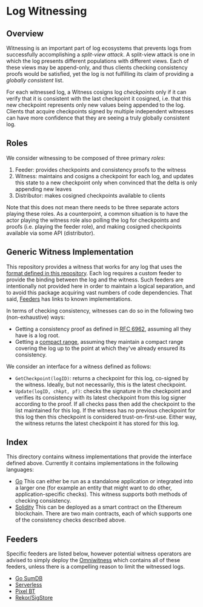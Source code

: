 # Log Witnessing

## Overview

Witnessing is an important part of log ecosystems that prevents logs from
successfully accomplishing a _split-view attack_. A split-view attack is
one in which the log presents different populations with different views.
Each of these views may be append-only, and thus clients checking consistency
proofs would be satisfied, yet the log is not fulfilling its claim of providing
a _globally consistent_ list.

For each witnessed log, a Witness cosigns log _checkpoints_ only if it
can verify that it is consistent with the last checkpoint it cosigned, i.e.
that this new checkpoint represents only new values being appended to the log.
Clients that acquire checkpoints signed by multiple independent witnesses can
have more confidence that they are seeing a truly globally consistent log.

## Roles

We consider witnessing to be composed of three primary _roles_:
  1. Feeder: provides checkpoints and consistency proofs to the witness
  2. Witness: maintains and cosigns a checkpoint for each log, and updates
     this state to a new checkpoint only when convinced that the delta is only
     appending new leaves
  3. Distributor: makes cosigned checkpoints available to clients

Note that this does not mean there needs to be three separate actors playing these roles.
As a counterpoint, a common situation is to have the actor playing the witness role
also polling the log for checkpoints and proofs (i.e. playing the feeder role), and
making cosigned checkpoints available via some API (distributor).

## Generic Witness Implementation

This repository provides a witness that works for any log that uses the
[format defined in this
repository](https://github.com/google/trillian-examples/tree/master/formats/log).
Each log requires a custom feeder to provide the binding between the log and the
witness. Such feeders are intentionally not provided here in order to maintain a
logical separation, and to avoid this package acquiring vast numbers of code
dependencies. That said, [Feeders](#feeders) has links to known implementations.

In terms of checking consistency, witnesses can do so in the following two 
(non-exhaustive) ways:
- Getting a consistency proof as defined in [RFC
  6962](https://datatracker.ietf.org/doc/html/rfc6962#section-2.1.2), assuming 
  all they have is a log root.
- Getting a [compact range](https://arxiv.org/pdf/2011.04551.pdf), assuming they 
  maintain a compact range covering the log up to the point at which 
  they've already ensured its consistency.

We consider an interface for a witness defined as follows:

- `GetCheckpoint(logID)`: returns a checkpoint for this log, co-signed by the
  witness.  Ideally, but not necessarily, this is the latest checkpoint.
- `Update(logID, chkpt, pf)`: checks the signature in the checkpoint and verifies 
  its consistency with its latest checkpoint from this log signer according to 
  the proof.  If all checks pass then add the checkpoint to the list maintained
  for this log. If the witness has no previous checkpoint for this log then this
  checkpoint is considered trust-on-first-use.  Either way, the witness
  returns the latest checkpoint it has stored for this log.

## Index

This directory contains witness implementations that provide the interface
defined above.  Currently it contains implementations in the following languages:

- [Go](golang) 
  This can either be run as a standalone application or integrated
  into a larger one (for example an entity that might want to do other,
  application-specific checks).  This witness supports both methods of checking
  consistency.
- [Solidity](ethereum) 
  This can be deployed as a smart contract on the Ethereum blockchain.  There are 
  two main contracts, each of which supports one of the consistency checks 
  described above.

## Feeders

Specific feeders are listed below, however potential witness operators are advised to
simply deploy the [Omniwitness](golang/omniwitness) which contains all of these
feeders, unless there is a compelling reason to limit the witnessed logs.

* [Go SumDB](https://github.com/google/trillian-examples/tree/master/sumdbaudit/witness)
* [Serverless](https://github.com/google/trillian-examples/tree/master/serverless/cmd/feeder)
* [Pixel BT](https://github.com/google/trillian-examples/tree/master/feeder/cmd/pixel_bt_feeder)
* [Rekor/SigStore](https://github.com/google/trillian-examples/tree/master/feeder/cmd/rekor_feeder)
